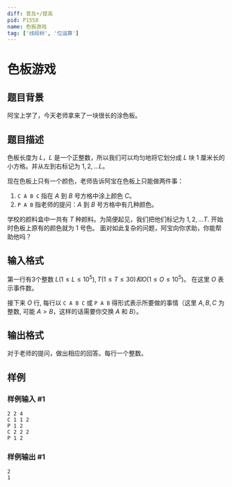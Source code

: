```yaml
---
diff: 普及+/提高
pid: P1558
name: 色板游戏
tag: ['线段树', '位运算']
---
```

# 色板游戏
## 题目背景

阿宝上学了，今天老师拿来了一块很长的涂色板。

## 题目描述

色板长度为 $L$，$L$ 是一个正整数，所以我们可以均匀地将它划分成 $L$ 块 $1$ 厘米长的小方格。并从左到右标记为 $1, 2, \dots L$。

现在色板上只有一个颜色，老师告诉阿宝在色板上只能做两件事：

1. `C A B C` 指在 $A$ 到 $B$ 号方格中涂上颜色 $C$。
2. `P A B` 指老师的提问：$A$ 到 $B$ 号方格中有几种颜色。

学校的颜料盒中一共有 $T$ 种颜料。为简便起见，我们把他们标记为 $1, 2, \dots T$. 开始时色板上原有的颜色就为 $1$ 号色。 面对如此复杂的问题，阿宝向你求助，你能帮助他吗？

## 输入格式

第一行有3个整数 $L (1 \le L \le 10^5), T (1 \le T \le 30) 和 O (1 \le O \le 10^5)$。 在这里 $O$ 表示事件数。 

接下来 $O$ 行, 每行以 `C A B C` 或 `P A B` 得形式表示所要做的事情（这里 $A, B, C$ 为整数, 可能 $A> B$，这样的话需要你交换 $A$ 和 $B$）。

## 输出格式

对于老师的提问，做出相应的回答。每行一个整数。

## 样例

### 样例输入 #1
```
2 2 4
C 1 1 2
P 1 2
C 2 2 2
P 1 2
```
### 样例输出 #1
```
2
1
```
